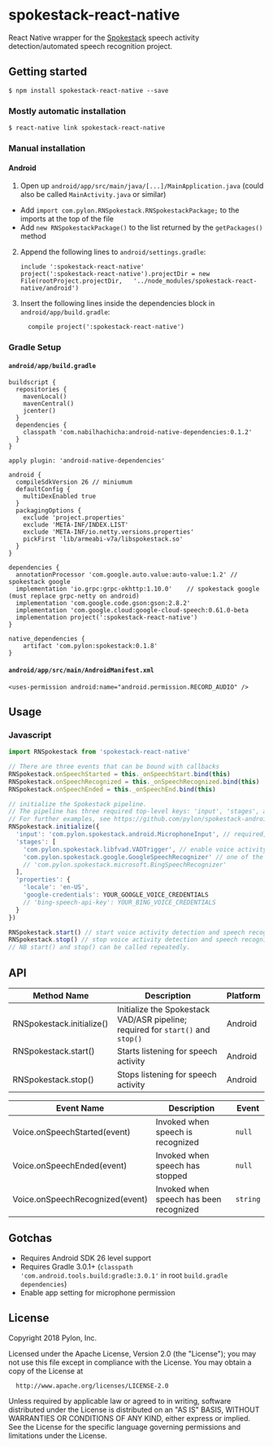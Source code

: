 
# spokestack-react-native

React Native wrapper for the [Spokestack](https://github.com/pylon/spokestack-android) speech activity detection/automated speech recognition project.

## Getting started

`$ npm install spokestack-react-native --save`

### Mostly automatic installation

`$ react-native link spokestack-react-native`

### Manual installation

#### Android

1. Open up `android/app/src/main/java/[...]/MainApplication.java` (could also be called `MainActivity.java` or similar)
  - Add `import com.pylon.RNSpokestack.RNSpokestackPackage;` to the imports at the top of the file
  - Add `new RNSpokestackPackage()` to the list returned by the `getPackages()` method
2. Append the following lines to `android/settings.gradle`:
  	```
  	include ':spokestack-react-native'
  	project(':spokestack-react-native').projectDir = new File(rootProject.projectDir, 	'../node_modules/spokestack-react-native/android')
  	```
3. Insert the following lines inside the dependencies block in `android/app/build.gradle`:
  	```
      compile project(':spokestack-react-native')
  	```

### Gradle Setup

#### `android/app/build.gradle`
```
buildscript {
  repositories {
    mavenLocal()
    mavenCentral()
    jcenter()
  }
  dependencies {
    classpath 'com.nabilhachicha:android-native-dependencies:0.1.2'
  }
}

apply plugin: 'android-native-dependencies'

android {
  compileSdkVersion 26 // miniumum
  defaultConfig {
    multiDexEnabled true
  }
  packagingOptions {
    exclude 'project.properties'
    exclude 'META-INF/INDEX.LIST'
    exclude 'META-INF/io.netty.versions.properties'
    pickFirst 'lib/armeabi-v7a/libspokestack.so'
  }
}

dependencies {
  annotationProcessor 'com.google.auto.value:auto-value:1.2' // spokestack google
  implementation 'io.grpc:grpc-okhttp:1.10.0'    // spokestack google (must replace grpc-netty on android)
  implementation 'com.google.code.gson:gson:2.8.2'
  implementation 'com.google.cloud:google-cloud-speech:0.61.0-beta
  implementation project(':spokestack-react-native')
}

native_dependencies {
    artifact 'com.pylon:spokestack:0.1.8'
}
```
#### `android/app/src/main/AndroidManifest.xml`
```
<uses-permission android:name="android.permission.RECORD_AUDIO" />
```

## Usage

### Javascript

```javascript
import RNSpokestack from 'spokestack-react-native'

// There are three events that can be bound with callbacks
RNSpokestack.onSpeechStarted = this._onSpeechStart.bind(this)
RNSpokestack.onSpeechRecognized = this._onSpeechRecognized.bind(this)
RNSpokestack.onSpeechEnded = this._onSpeechEnd.bind(this)

// initialize the Spokestack pipeline. 
// The pipeline has three required top-level keys: 'input', 'stages', and 'properties'.
// For further examples, see https://github.com/pylon/spokestack-android#configuration
RNSpokestack.initialize({
  'input': 'com.pylon.spokestack.android.MicrophoneInput', // required, provides audio input into the stages
  'stages': [
    'com.pylon.spokestack.libfvad.VADTrigger', // enable voice activity detection. necessary to trigger speech recognition.
    'com.pylon.spokestack.google.GoogleSpeechRecognizer' // one of the two supplied speech recognition services
    // 'com.pylon.spokestack.microsoft.BingSpeechRecognizer'
  ],
  'properties': {
    'locale': 'en-US',
    'google-credentials': YOUR_GOOGLE_VOICE_CREDENTIALS
    // 'bing-speech-api-key': YOUR_BING_VOICE_CREDENTIALS
  }
})

RNSpokestack.start() // start voice activity detection and speech recognition. can only start after initialize is called.
RNSpokestack.stop() // stop voice activity detection and speech recognition. can only start after initialize is called
// NB start() and stop() can be called repeatedly.
```

## API

Method Name                 | Description                                                                         | Platform
--------------------------- | ----------------------------------------------------------------------------------- | --------
RNSpokestack.initialize()       | Initialize the Spokestack VAD/ASR pipeline; required for `start()` and `stop()`                                      | Android
RNSpokestack.start()               | Starts listening for speech activity  | Android
RNSpokestack.stop()                | Stops listening for speech activity                      | Android

Event Name                          | Description                                            | Event                           
----------------------------------- | ------------------------------------------------------ | -----------------------------------------------
Voice.onSpeechStarted(event)     | Invoked when speech is recognized                    | `null`
Voice.onSpeechEnded(event)            | Invoked when speech has stopped       | `null`
Voice.onSpeechRecognized(event)        | Invoked when speech has been recognized | `string`

## Gotchas
  - Requires Android SDK 26 level support
  - Requires Gradle 3.0.1+ (`classpath 'com.android.tools.build:gradle:3.0.1'` in root `build.gradle` `dependencies`)
  - Enable app setting for microphone permission

## License

Copyright 2018 Pylon, Inc.

  Licensed under the Apache License, Version 2.0 (the "License");
  you may not use this file except in compliance with the License.
  You may obtain a copy of the License at

      http://www.apache.org/licenses/LICENSE-2.0

  Unless required by applicable law or agreed to in writing, software
  distributed under the License is distributed on an "AS IS" BASIS,
  WITHOUT WARRANTIES OR CONDITIONS OF ANY KIND, either express or implied.
  See the License for the specific language governing permissions and
  limitations under the License.
